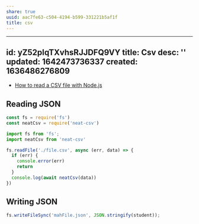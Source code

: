 ```yaml
---
share: true
uuid: aac7fe63-c504-4194-b599-331221b5af1f
title: csv
---
```

---
id: yZ52pIqTXvhsRJJDFQ9VY
title: Csv
desc: ''
updated: 1642473736337
created: 1636486276809
---

* [How to read a CSV file with Node.js](https://flaviocopes.com/node-read-csv/)

## Reading JSON

``` javascript
const fs = require('fs')
const neatCsv = require('neat-csv')

import fs from 'fs';
import neatCsv from 'neat-csv'

fs.readFile('./file.csv', async (err, data) => {
  if (err) {
    console.error(err)
    return
  }
  console.log(await neatCsv(data))
})
```

## Writing JSON

``` javascript
fs.writeFileSync('mahFile.json', JSON.stringify(student));
```